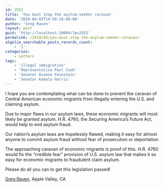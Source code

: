 ```yaml
---
id: 2552
title: 'You must stop the asylum-seeker caravan'
date: '2018-04-03T14:50:18-08:00'
author: 'Greg Raven'
layout: post
guid: 'http://localhost:10004/?p=2552'
permalink: /2018/04/you-must-stop-the-asylum-seeker-caravan/
algolia_searchable_posts_records_count:
    - '1'
categories:
    - Letters
tags:
    - 'illegal immigration'
    - 'Representative Paul Cook'
    - 'Senator Dianne Feinstein'
    - 'Senator Kamala Harris'
---
```


I hope you are contemplating what can be done to prevent the caravan of Central American economic migrants from illegally entering the U.S. and claiming asylum.

Due to major flaws in our asylum laws, these economic migrants will most likely be granted asylum. H.R. 4760, the Securing America’s Future Act, would help to end asylum fraud.

Our nation’s asylum laws are hopelessly flawed, making it easy for almost anyone to commit asylum fraud without fear of prosecution or deportation.

The approaching caravan of economic migrants is proof of this. H.R. 4760 would fix the “credible fear” provision of U.S. asylum law that makes it so easy for economic migrants to fraudulent claim asylum.

Please do all you can to get this legislation passed!

[Greg Raven](https://www.gregraven.org), Apple Valley, CA